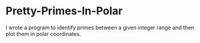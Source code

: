 # Pretty-Primes-In-Polar

I wrote a program to identify primes between a given integer range and then plot them in polar coordinates.
